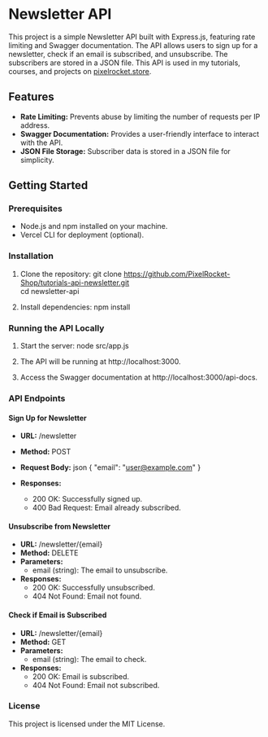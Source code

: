
# Newsletter API

This project is a simple Newsletter API built with Express.js, featuring rate limiting and Swagger documentation. The API allows users to sign up for a newsletter, check if an email is subscribed, and unsubscribe. The subscribers are stored in a JSON file. This API is used in my tutorials, courses, and projects on [pixelrocket.store](https://www.pixelrocket.store).

## Features

- **Rate Limiting:** Prevents abuse by limiting the number of requests per IP address.
- **Swagger Documentation:** Provides a user-friendly interface to interact with the API.
- **JSON File Storage:** Subscriber data is stored in a JSON file for simplicity.

## Getting Started

### Prerequisites

- Node.js and npm installed on your machine.
- Vercel CLI for deployment (optional).

### Installation

1. Clone the repository:
   git clone https://github.com/PixelRocket-Shop/tutorials-api-newsletter.git
   \
   cd newsletter-api
   

2. Install dependencies:
   npm install
   

### Running the API Locally

1. Start the server:
   node src/app.js
   

2. The API will be running at http://localhost:3000.

3. Access the Swagger documentation at http://localhost:3000/api-docs.

### API Endpoints

#### Sign Up for Newsletter

- **URL:** /newsletter
- **Method:** POST
- **Request Body:**
  json
  {
    "email": "user@example.com"
  }
  
- **Responses:**
  - 200 OK: Successfully signed up.
  - 400 Bad Request: Email already subscribed.

#### Unsubscribe from Newsletter

- **URL:** /newsletter/{email}
- **Method:** DELETE
- **Parameters:**
  - email (string): The email to unsubscribe.
- **Responses:**
  - 200 OK: Successfully unsubscribed.
  - 404 Not Found: Email not found.

#### Check if Email is Subscribed

- **URL:** /newsletter/{email}
- **Method:** GET
- **Parameters:**
  - email (string): The email to check.
- **Responses:**
  - 200 OK: Email is subscribed.
  - 404 Not Found: Email not subscribed.


### License
This project is licensed under the MIT License.
